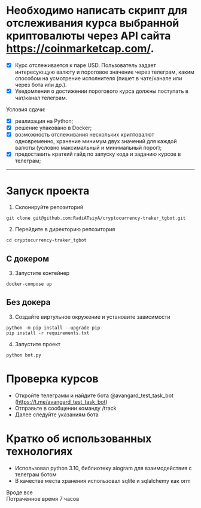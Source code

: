 # Необходимо написать скрипт для отслеживания курса выбранной криптовалюты через API сайта https://coinmarketcap.com/.
- [x] Курс отслеживается к паре USD.
Пользователь задает интересующую валюту и пороговое значение через телеграм, каким способом на усмотрение исполнителя (пишет в чате/канале или через бота или др.).
- [x] Уведомления о достижении порогового курса должны поступать в чат/канал телеграм.
 
Условия сдачи:
- [x] реализация на Python;
- [x] решение упаковано в Docker;
- [x] возможность отслеживания нескольких криптовалют одновременно, хранение минимум двух значений для каждой валюты (условно максимальный и минимальный порог);
- [x] предоставить краткий гайд по запуску кода и заданию курсов в телеграм;

-----

# Запуск проекта

1. Склонируйте репозиторий <br>
```
git clone git@github.com:RadiATsiyA/cryptocurrency-traker_tgbot.git
```
2. Перейдите в директорию репозитория<br> 
```
cd cryptocurrency-traker_tgbot
```

## С докером

3. Запустите контейнер
```
docker-compose up
```

## Без докера
3. Создайте виртульное окружение и установите зависимости
```
python -m pip install --upgrade pip
pip install -r requirements.txt
```
4. Запустите проект
```
python bot.py
```

# Проверка курсов

- Откройте телеграмм и найдите бота @avangard_test_task_bot (https://t.me/avangard_test_task_bot)
- Отправьте в сообщении команду /track
- Далее следуйте указаниям бота

# Кратко об использованных технологиях

- Использовал python 3.10, библиотеку aiogram для взаимодействия с телеграм ботом
- В качестве места хранения использовал sqlite и sqlalchemy как orm

Вроде все <br>
Потраченное время 7 часов
